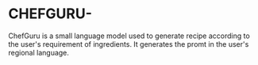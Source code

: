 # CHEFGURU-
ChefGuru is a small language model used to generate recipe according to the user's requirement of ingredients. It generates the promt in the user's regional language.

